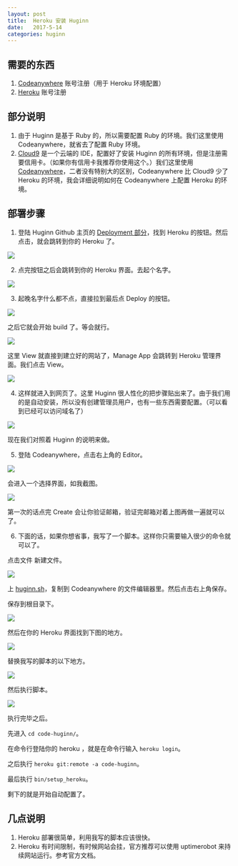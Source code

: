 ```yaml
---
layout: post
title:  Heroku 安装 Huginn
date:   2017-5-14
categories: huginn
---
```


## 需要的东西

1. [Codeanywhere](https://codeanywhere.com/) 账号注册（用于 Heroku 环境配置）
2. [Heroku](http://herokuapp.com/) 账号注册

## 部分说明

1. 由于 Huginn 是基于 Ruby 的，所以需要配置 Ruby 的环境。我们这里使用 Codeanywhere，就省去了配置 Ruby 环境。
2. [Cloud9](https://c9.io/) 是一个云端的 IDE，配置好了安装 Huginn 的所有环境，但是注册需要信用卡。（如果你有信用卡我推荐你使用这个。）我们这里使用 [Codeanywhere](https://codeanywhere.com/)，二者没有特别大的区别，Codeanywhere 比 Cloud9 少了 Heroku 的环境，我会详细说明如何在 Codeanywhere 上配置 Heroku 的环境。

## 部署步骤

1. 登陆 Huginn Github 主页的 [Deployment 部分](https://github.com/huginn/huginn#deployment)，找到 Heroku 的按钮。然后点击，就会跳转到你的 Heroku 了。

![](http://walkginkgo.com/images/huginn/heroku-1.png)

2. 点完按钮之后会跳转到你的 Heroku 界面。去起个名字。

![](http://walkginkgo.com/images/huginn/heroku-2.png)

3. 起晚名字什么都不点，直接拉到最后点 Deploy 的按钮。

![](http://walkginkgo.com/images/huginn/heroku-3.png)

之后它就会开始 build 了。等会就行。

![](http://walkginkgo.com/images/huginn/heroku-4.png)

这里 View 就直接到建立好的网站了，Manage App 会跳转到 Heroku 管理界面。我们点击 View。

![](http://walkginkgo.com/images/huginn/heroku-5.png)

4. 这样就进入到网页了。这里 Huginn 很人性化的把步骤贴出来了。由于我们用的是自动安装，所以没有创建管理员用户，也有一些东西需要配置。（可以看到已经可以访问域名了）

![](http://walkginkgo.com/images/huginn/heroku-6.png)

现在我们对照着 Huginn 的说明来做。

5. 登陆 Codeanywhere，点击右上角的 Editor。

![](http://walkginkgo.com/images/huginn/code-1.png)

会进入一个选择界面，如我截图。

![](http://walkginkgo.com/images/huginn/code-2.png)

第一次的话点完 Create 会让你验证邮箱，验证完邮箱对着上图再做一遍就可以了。

6. 下面的话，如果你想省事，我写了一个脚本。这样你只需要输入很少的命令就可以了。

点击文件 新建文件。

![](http://walkginkgo.com/images/huginn/code-12.png)

上 [huginn.sh](https://github.com/tesths/tesths.github.com/blob/master/images/huginn/huginn.sh)，复制到 Codeanywhere 的文件编辑器里。然后点击右上角保存。

保存到根目录下。

![](http://walkginkgo.com/images/huginn/code-10.png)

然后在你的 Heroku 界面找到下图的地方。

![](http://walkginkgo.com/images/huginn/code-8.png)

替换我写的脚本的以下地方。

![](http://walkginkgo.com/images/huginn/code-9.png)

然后执行脚本。

![](http://walkginkgo.com/images/huginn/code-11.png)

执行完毕之后。

先进入 `cd code-huginn/`。

在命令行登陆你的 heroku ，就是在命令行输入 `heroku login`。

之后执行 `heroku git:remote -a code-huginn`。

最后执行 `bin/setup_heroku`。

剩下的就是开始自动配置了。

## 几点说明

1. Heroku 部署很简单，利用我写的脚本应该很快。
2. Heroku 有时间限制，有时候网站会挂，官方推荐可以使用 uptimerobot 来持续网站运行。参考官方文档。


